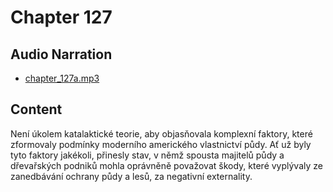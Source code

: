 # Chapter 127

## Audio Narration

- [chapter_127a.mp3](../5-audio-chunks-espeak/chapter_127a.mp3)

## Content

<!-- Source: ESPEAK_AUDIO-chapter_127a-OPTIMIZED.md -->

Není úkolem katalaktické teorie, aby objasňovala komplexní faktory, které zformovaly podmínky moderního amerického vlastnictví půdy. Ať už byly tyto faktory jakékoli, přinesly stav, v němž spousta majitelů půdy a dřevařských podniků mohla oprávněně považovat škody, které vyplývaly ze zanedbávání ochrany půdy a lesů, za negativní externality.

